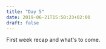 ```yaml
---
title: "Day 5"
date: 2019-06-21T15:50:23+02:00
draft: false
---
```

First week recap and what's to come.
<!--more-->

